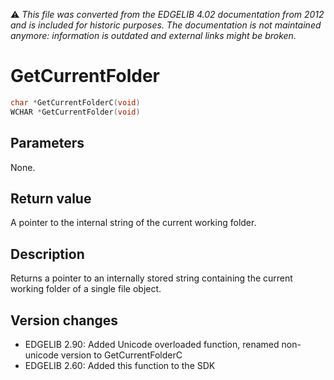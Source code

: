 :warning: _This file was converted from the EDGELIB 4.02 documentation from 2012 and is included for historic purposes. The documentation is not maintained anymore: information is outdated and external links might be broken._

# GetCurrentFolder


```c++
char *GetCurrentFolderC(void) 
WCHAR *GetCurrentFolder(void)
```

## Parameters
None.

## Return value
A pointer to the internal string of the current working folder.

## Description
Returns a pointer to an internally stored string containing the current working folder of a single file object.

## Version changes
- EDGELIB 2.90: Added Unicode overloaded function, renamed non-unicode version to GetCurrentFolderC 
- EDGELIB 2.60: Added this function to the SDK

